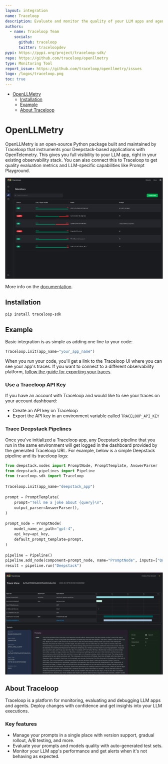 ```yaml
---
layout: integration
name: Traceloop
description: Evaluate and monitor the quality of your LLM apps and agents
authors:
  - name: Traceloop Team
    socials:
      github: traceloop
      twitter: traceloopdev
pypi: https://pypi.org/project/traceloop-sdk/
repo: https://github.com/traceloop/openllmetry
type: Monitoring Tool
report_issue: https://github.com/traceloop/openllmetry/issues
logo: /logos/traceloop.png
toc: true
---
```


- [OpenLLMetry](#openllmetry)
  - [Installation](#installation)
  - [Example](#example)
  - [About Traceloop](#about-traceloop)

# OpenLLMetry

OpenLLMetry is an open-source Python package built and maintained by Traceloop that instruments your Deepstack-based applications with OpenTelemetry. This gives you full visibility to your LLM app, right in your existing observability stack. You can also connect this to Traceloop to get quality evaluation metrics and LLM-specific capabilities like Prompt Playground.

![Traceloop screenshot](https://raw.githubusercontent.com/khulnasoft/deepstack-integrations/main/images/traceloop-monitoring.png)

More info on the [documentation](https://traceloop.com/docs/python-sdk).

## Installation

```
pip install traceloop-sdk
```

## Example

Basic integration is as simple as adding one line to your code:

```python
Traceloop.init(app_name="your_app_name")
```

When you run your code, you'll get a link to the Traceloop UI where you can see your app's traces.
If you want to connect to a different observability platform, [follow the guide for exporting your traces](https://traceloop.com/docs/python-sdk/exporting).

### Use a Traceloop API Key

If you have an account with Traceloop and would like to see your traces on your account dashboard:

- Create an API key on Traceloop
- Export the API key in an environment variable called `TRACELOOP_API_KEY`

### Trace Deepstack Pipelines

Once you've initialized a Traceloop app, any Deepstack pipeline that you run in the same environment will get logged in the dashboard provided by the generated Traceloop URL.
For example, below is a simple Deepstack pipeline and its traceloop logs:

```python
from deepstack.nodes import PromptNode, PromptTemplate, AnswerParser
from deepstack.pipelines import Pipeline
from traceloop.sdk import Traceloop

Traceloop.init(app_name="deepstack_app")

prompt = PromptTemplate(
    prompt="Tell me a joke about {query}\n",
    output_parser=AnswerParser(),
)

prompt_node = PromptNode(
    model_name_or_path="gpt-4",
    api_key=api_key,
    default_prompt_template=prompt,
)

pipeline = Pipeline()
pipeline.add_node(component=prompt_node, name="PromptNode", inputs=["Query"])
result = pipeline.run("Deepstack")
```

<img width="1798" alt="image" src="https://raw.githubusercontent.com/khulnasoft/deepstack-integrations/main/images/traceloop-tracing.png">

## About Traceloop

Traceloop is a platform for monitoring, evaluating and debugging LLM apps and agents. Deploy changes with confidence and get insights into your LLM executions.

### Key features

- Manage your prompts in a single place with version support, gradual rollout, A/B testing, and more.
- Evaluate your prompts and models quality with auto-generated test sets.
- Monitor your LLM app's performance and get alerts when it's not behaving as expected.
